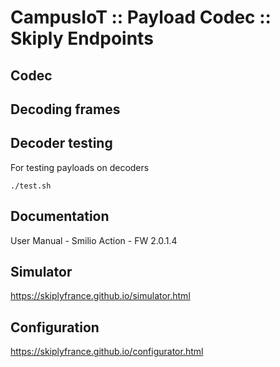 # CampusIoT :: Payload Codec :: Skiply Endpoints

## Codec

## Decoding frames

## Decoder testing
For testing payloads on decoders

    ./test.sh

## Documentation
User Manual - Smilio Action - FW 2.0.1.4

## Simulator
https://skiplyfrance.github.io/simulator.html

## Configuration
https://skiplyfrance.github.io/configurator.html
